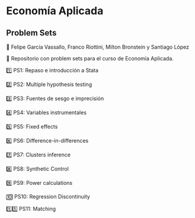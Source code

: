 # Economía Aplicada 
## Problem Sets  

🚻 Felipe García Vassallo, Franco Riottini, Milton Bronstein y Santiago López


🔸 Repositorio con problem sets para el curso de Economía Aplicada.   


1️⃣ PS1: Repaso e introducción a Stata   

2️⃣ PS2: Multiple hypothesis testing  

3️⃣ PS3: Fuentes de sesgo e imprecisión   

4️⃣ PS4: Variables instrumentales	

5️⃣ PS5: Fixed effects   

6️⃣ PS6: Difference-in-differences

7️⃣ PS7: Clusters inference

8️⃣ PS8: Synthetic Control

9️⃣ PS9: Power calculations

🔟 PS10: Regression Discontinuity

1️⃣1️⃣ PS11: Matching
